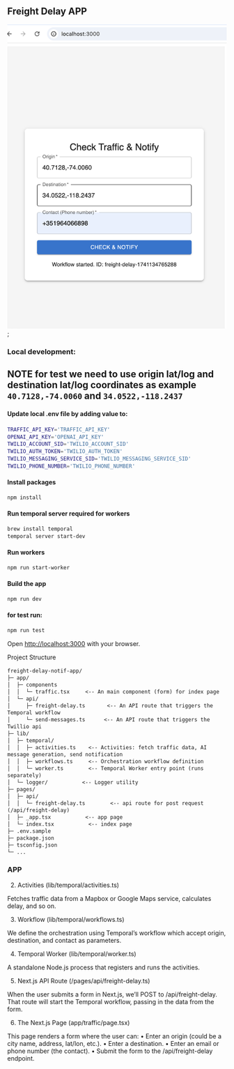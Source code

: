 ## Freight Delay APP  

![alt text](public/main.png);

### Local development:

## NOTE for test we need to use origin lat/log and destination lat/log coordinates as example `40.7128,-74.0060` and `34.0522,-118.2437`

#### Update local .env file by adding value to:
```bash
TRAFFIC_API_KEY='TRAFFIC_API_KEY'
OPENAI_API_KEY='OPENAI_API_KEY'
TWILIO_ACCOUNT_SID='TWILIO_ACCOUNT_SID'
TWILIO_AUTH_TOKEN='TWILIO_AUTH_TOKEN'
TWILIO_MESSAGING_SERVICE_SID='TWILIO_MESSAGING_SERVICE_SID'
TWILIO_PHONE_NUMBER='TWILIO_PHONE_NUMBER'
```

#### Install packages

```bash
npm install
```

#### Run temporal server required for workers

```bash
brew install temporal 
temporal server start-dev
```

#### Run workers

```bash
npm run start-worker
```

#### Build the app

```bash
npm run dev
```

#### for test run:

```bash
npm run test
```


Open [http://localhost:3000](http://localhost:3000) with your browser.

Project Structure 

```
freight-delay-notif-app/
├─ app/
│  ├─ components
│  │  └─ traffic.tsx     <-- An main component (form) for index page
│  └─ api/
│     ├─ freight-delay.ts       <-- An API route that triggers the Temporal workflow
│     └─ send-messages.ts      <-- An API route that triggers the Twillio api
├─ lib/
│  ├─ temporal/
│  │  ├─ activities.ts    <-- Activities: fetch traffic data, AI message generation, send notification
│  │  ├─ workflows.ts     <-- Orchestration workflow definition
│  │  └─ worker.ts        <-- Temporal Worker entry point (runs separately)
│  └─ logger/           <-- Logger utility
├─ pages/
│  ├─ api/
│  │  └─ freight-delay.ts        <-- api route for post request (/api/freight-delay)
│  ├─ _app.tsx           <-- app page
│  └─ index.tsx           <-- index page
├─ .env.sample
├─ package.json
├─ tsconfig.json
└─ ...
```

### APP 
2. Activities (lib/temporal/activities.ts)

Fetches traffic data from a Mapbox or Google Maps service, calculates delay, and so on.

3. Workflow (lib/temporal/workflows.ts)

We define the orchestration using Temporal’s workflow which accept origin, destination, and contact as
parameters.

4. Temporal Worker (lib/temporal/worker.ts)

A standalone Node.js process that registers and runs the activities.

5. Next.js API Route (/pages/api/freight-delay.ts)

When the user submits a form in Next.js, we’ll POST to /api/freight-delay. That route will start 
the Temporal workflow, passing in the data from the form.

6. The Next.js Page (app/traffic/page.tsx)

This page renders a form where the user can:
•	Enter an origin (could be a city name, address, lat/lon, etc.).
•	Enter a destination.
•	Enter an email or phone number (the contact).
•	Submit the form to the /api/freight-delay endpoint.

